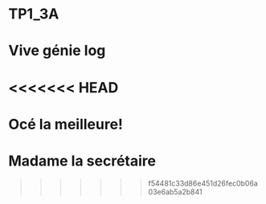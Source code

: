 # TP1_3A
# Vive génie log
<<<<<<< HEAD
=======
# Océ la meilleure!
# Madame la secrétaire
>>>>>>> f54481c33d86e451d26fec0b06a03e6ab5a2b841
